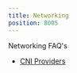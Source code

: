 ```yaml
---
title: Networking
position: 8005
---
```


Networking FAQ's

- [CNI Providers](https://rancher.com/docs/rancher/v2.6/en/faq/networking/cni-providers/)

